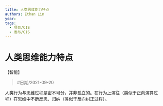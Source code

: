 ```yaml
---
title: 人类思维能力特点
authors: Ethan Lin
year:
tags:
  - 项目/CIS 
  - 发布/CIS 
---
```



# 人类思维能力特点





<category>【智能】</category>

>  #日期/2021-09-20 

人类行为与思维过程是密不可分，并非孤立的。在行为上演往（类似于正向演算过程）在思维中不断反思、归纳（类似于反向纠正过程）。